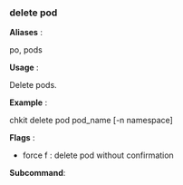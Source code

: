 
### delete pod

**Aliases**   :

po, pods

**Usage**     :

Delete pods.

**Example**   :

chkit delete pod pod_name [-n namespace]

**Flags**     :

  + force f : delete pod without confirmation
  

**Subcommand**:

  

